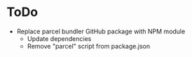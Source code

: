 # ToDo

- Replace parcel bundler GitHub package with NPM module
  - Update dependencies
  - Remove "parcel" script from package.json